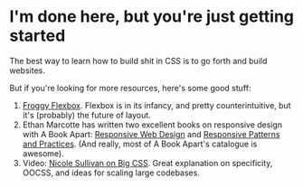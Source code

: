 # I'm done here, but you're just getting started

The best way to learn how to build shit in CSS 
is to go forth and build websites.

But if you're looking for more resources, here's some good stuff:

1. [Froggy Flexbox](http://flexboxfroggy.com/). Flexbox is in its infancy, and pretty counterintuitive,
but it's (probably) the future of layout. 
2. Ethan Marcotte has written two excellent books on responsive design with A Book Apart: [Responsive Web Design](http://abookapart.com/products/responsive-web-design) and [Responsive Patterns and Practices](http://abookapart.com/products/responsive-design-patterns-principles). (And really, most of A Book Apart's catalogue is awesome).
3. Video: [Nicole Sullivan on Big CSS](https://vimeo.com/72759139). Great explanation on specificity, OOCSS, and ideas for scaling large codebases.
